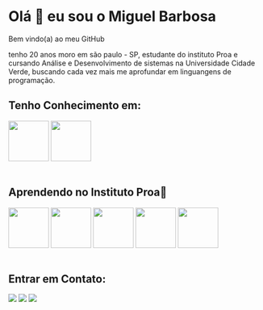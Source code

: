 
# Olá 🙂 eu sou o Miguel Barbosa

Bem vindo(a) ao meu GitHub

tenho 20 anos moro em são paulo - SP, estudante do instituto Proa e cursando Análise e Desenvolvimento de sistemas na Universidade Cidade Verde, buscando cada vez mais me aprofundar em linguangens de programação.

## Tenho Conhecimento em:

<div style="display: inline_block">
          <img height="80" width"80" src="https://cdn.jsdelivr.net/gh/devicons/devicon/icons/html5/html5-original.svg" />
          <img height="80" width"80" src="https://cdn.jsdelivr.net/gh/devicons/devicon/icons/css3/css3-original.svg" />
          <br><br>
          
## Aprendendo no Instituto Proa💙
          
          
<div style="display: inline_block">
            <img height="80" width"75" src="https://cdn.jsdelivr.net/gh/devicons/devicon/icons/javascript/javascript-original.svg" />
            <img height="80" width"75" src="https://cdn.jsdelivr.net/gh/devicons/devicon/icons/react/react-original.svg" />
            <img height="80" width"75"  src="https://cdn.jsdelivr.net/gh/devicons/devicon/icons/java/java-original.svg" />
            <img height="80" width"75" src="https://cdn.jsdelivr.net/gh/devicons/devicon/icons/mysql/mysql-original.svg" />
            <img height="80" width"75" src="https://cdn.jsdelivr.net/gh/devicons/devicon/icons/figma/figma-original.svg" />
            <br><br>
     
## Entrar em Contato:

<div style="display: inline_block">
            <a href="https://www.linkedin.com/in/miguel-barbosa-3b2a311a2/" target="_blank"><img src="https://img.shields.io/badge/LinkedIn-0077B5?style=for-the-badge&logo=linkedin&logoColor=white" target="_blank"></a>
            <a href="https://mail.google.com/mail/u/0/?tab=rm&ogbl#inbox" target="_blank"><img src="https://img.shields.io/badge/Gmail-D14836?style=for-the-badge&logo=gmail&logoColor=white" target="_blank"></a>
            <a href="https://www.instagram.com/miguel.bcm/" target="_blank"><img src="https://img.shields.io/badge/Instagram-E4405F?style=for-the-badge&logo=instagram&logoColor=white" target="_blank"></a>
